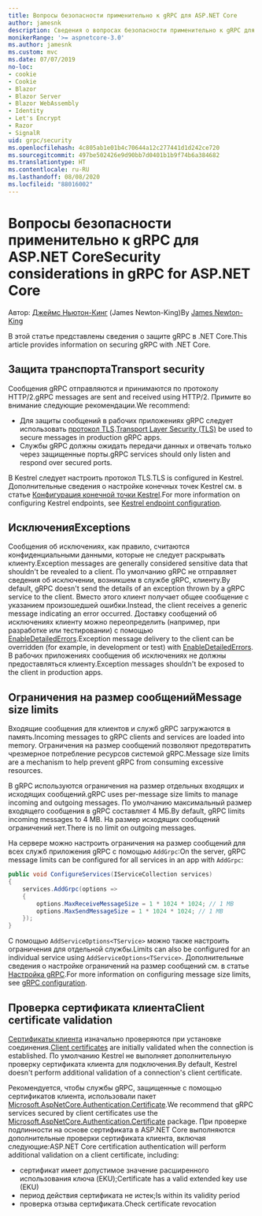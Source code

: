```yaml
---
title: Вопросы безопасности применительно к gRPC для ASP.NET Core
author: jamesnk
description: Сведения о вопросах безопасности применительно к gRPC для ASP.NET Core.
monikerRange: '>= aspnetcore-3.0'
ms.author: jamesnk
ms.custom: mvc
ms.date: 07/07/2019
no-loc:
- cookie
- Cookie
- Blazor
- Blazor Server
- Blazor WebAssembly
- Identity
- Let's Encrypt
- Razor
- SignalR
uid: grpc/security
ms.openlocfilehash: 4c805ab1e01b4c70644a12c277441d1d242ce720
ms.sourcegitcommit: 497be502426e9d90bb7d0401b1b9f74b6a384682
ms.translationtype: HT
ms.contentlocale: ru-RU
ms.lasthandoff: 08/08/2020
ms.locfileid: "88016002"
---
```

# <a name="security-considerations-in-grpc-for-aspnet-core"></a><span data-ttu-id="7fb84-103">Вопросы безопасности применительно к gRPC для ASP.NET Core</span><span class="sxs-lookup"><span data-stu-id="7fb84-103">Security considerations in gRPC for ASP.NET Core</span></span>

<span data-ttu-id="7fb84-104">Автор: [Джеймс Ньютон-Кинг](https://twitter.com/jamesnk) (James Newton-King)</span><span class="sxs-lookup"><span data-stu-id="7fb84-104">By [James Newton-King](https://twitter.com/jamesnk)</span></span>

<span data-ttu-id="7fb84-105">В этой статье представлены сведения о защите gRPC в .NET Core.</span><span class="sxs-lookup"><span data-stu-id="7fb84-105">This article provides information on securing gRPC with .NET Core.</span></span>

## <a name="transport-security"></a><span data-ttu-id="7fb84-106">Защита транспорта</span><span class="sxs-lookup"><span data-stu-id="7fb84-106">Transport security</span></span>

<span data-ttu-id="7fb84-107">Сообщения gRPC отправляются и принимаются по протоколу HTTP/2.</span><span class="sxs-lookup"><span data-stu-id="7fb84-107">gRPC messages are sent and received using HTTP/2.</span></span> <span data-ttu-id="7fb84-108">Примите во внимание следующие рекомендации.</span><span class="sxs-lookup"><span data-stu-id="7fb84-108">We recommend:</span></span>

* <span data-ttu-id="7fb84-109">Для защиты сообщений в рабочих приложениях gRPC следует использовать [протокол TLS](https://tools.ietf.org/html/rfc5246).</span><span class="sxs-lookup"><span data-stu-id="7fb84-109">[Transport Layer Security (TLS)](https://tools.ietf.org/html/rfc5246) be used to secure messages in production gRPC apps.</span></span>
* <span data-ttu-id="7fb84-110">Службы gRPC должны ожидать передачи данных и отвечать только через защищенные порты.</span><span class="sxs-lookup"><span data-stu-id="7fb84-110">gRPC services should only listen and respond over secured ports.</span></span>

<span data-ttu-id="7fb84-111">В Kestrel следует настроить протокол TLS.</span><span class="sxs-lookup"><span data-stu-id="7fb84-111">TLS is configured in Kestrel.</span></span> <span data-ttu-id="7fb84-112">Дополнительные сведения о настройке конечных точек Kestrel см. в статье [Конфигурация конечной точки Kestrel](xref:fundamentals/servers/kestrel#endpoint-configuration).</span><span class="sxs-lookup"><span data-stu-id="7fb84-112">For more information on configuring Kestrel endpoints, see [Kestrel endpoint configuration](xref:fundamentals/servers/kestrel#endpoint-configuration).</span></span>

## <a name="exceptions"></a><span data-ttu-id="7fb84-113">Исключения</span><span class="sxs-lookup"><span data-stu-id="7fb84-113">Exceptions</span></span>

<span data-ttu-id="7fb84-114">Сообщения об исключениях, как правило, считаются конфиденциальными данными, которые не следует раскрывать клиенту.</span><span class="sxs-lookup"><span data-stu-id="7fb84-114">Exception messages are generally considered sensitive data that shouldn't be revealed to a client.</span></span> <span data-ttu-id="7fb84-115">По умолчанию gRPC не отправляет сведения об исключении, возникшем в службе gRPC, клиенту.</span><span class="sxs-lookup"><span data-stu-id="7fb84-115">By default, gRPC doesn't send the details of an exception thrown by a gRPC service to the client.</span></span> <span data-ttu-id="7fb84-116">Вместо этого клиент получает общее сообщение с указанием произошедшей ошибки.</span><span class="sxs-lookup"><span data-stu-id="7fb84-116">Instead, the client receives a generic message indicating an error occurred.</span></span> <span data-ttu-id="7fb84-117">Доставку сообщений об исключениях клиенту можно переопределить (например, при разработке или тестировании) с помощью [EnableDetailedErrors](xref:grpc/configuration#configure-services-options).</span><span class="sxs-lookup"><span data-stu-id="7fb84-117">Exception message delivery to the client can be overridden (for example, in development or test) with [EnableDetailedErrors](xref:grpc/configuration#configure-services-options).</span></span> <span data-ttu-id="7fb84-118">В рабочих приложениях сообщения об исключениях не должны предоставляться клиенту.</span><span class="sxs-lookup"><span data-stu-id="7fb84-118">Exception messages shouldn't be exposed to the client in production apps.</span></span>

## <a name="message-size-limits"></a><span data-ttu-id="7fb84-119">Ограничения на размер сообщений</span><span class="sxs-lookup"><span data-stu-id="7fb84-119">Message size limits</span></span>

<span data-ttu-id="7fb84-120">Входящие сообщения для клиентов и служб gRPC загружаются в память.</span><span class="sxs-lookup"><span data-stu-id="7fb84-120">Incoming messages to gRPC clients and services are loaded into memory.</span></span> <span data-ttu-id="7fb84-121">Ограничения на размер сообщений позволяют предотвратить чрезмерное потребление ресурсов системой gRPC.</span><span class="sxs-lookup"><span data-stu-id="7fb84-121">Message size limits are a mechanism to help prevent gRPC from consuming excessive resources.</span></span>

<span data-ttu-id="7fb84-122">В gRPC используются ограничения на размер отдельных входящих и исходящих сообщений.</span><span class="sxs-lookup"><span data-stu-id="7fb84-122">gRPC uses per-message size limits to manage incoming and outgoing messages.</span></span> <span data-ttu-id="7fb84-123">По умолчанию максимальный размер входящего сообщения в gRPC составляет 4 МБ.</span><span class="sxs-lookup"><span data-stu-id="7fb84-123">By default, gRPC limits incoming messages to 4 MB.</span></span> <span data-ttu-id="7fb84-124">На размер исходящих сообщений ограничений нет.</span><span class="sxs-lookup"><span data-stu-id="7fb84-124">There is no limit on outgoing messages.</span></span>

<span data-ttu-id="7fb84-125">На сервере можно настроить ограничения на размер сообщений для всех служб приложения gRPC с помощью `AddGrpc`:</span><span class="sxs-lookup"><span data-stu-id="7fb84-125">On the server, gRPC message limits can be configured for all services in an app with `AddGrpc`:</span></span>

```csharp
public void ConfigureServices(IServiceCollection services)
{
    services.AddGrpc(options =>
    {
        options.MaxReceiveMessageSize = 1 * 1024 * 1024; // 1 MB
        options.MaxSendMessageSize = 1 * 1024 * 1024; // 1 MB
    });
}
```

<span data-ttu-id="7fb84-126">С помощью `AddServiceOptions<TService>` можно также настроить ограничения для отдельной службы.</span><span class="sxs-lookup"><span data-stu-id="7fb84-126">Limits can also be configured for an individual service using `AddServiceOptions<TService>`.</span></span> <span data-ttu-id="7fb84-127">Дополнительные сведения о настройке ограничений на размер сообщений см. в статье [Настройка gRPC](xref:grpc/configuration).</span><span class="sxs-lookup"><span data-stu-id="7fb84-127">For more information on configuring message size limits, see [gRPC configuration](xref:grpc/configuration).</span></span>

## <a name="client-certificate-validation"></a><span data-ttu-id="7fb84-128">Проверка сертификата клиента</span><span class="sxs-lookup"><span data-stu-id="7fb84-128">Client certificate validation</span></span>

<span data-ttu-id="7fb84-129">[Сертификаты клиента](https://tools.ietf.org/html/rfc5246#section-7.4.4) изначально проверяются при установке соединения.</span><span class="sxs-lookup"><span data-stu-id="7fb84-129">[Client certificates](https://tools.ietf.org/html/rfc5246#section-7.4.4) are initially validated when the connection is established.</span></span> <span data-ttu-id="7fb84-130">По умолчанию Kestrel не выполняет дополнительную проверку сертификата клиента для подключения.</span><span class="sxs-lookup"><span data-stu-id="7fb84-130">By default, Kestrel doesn't perform additional validation of a connection's client certificate.</span></span>

<span data-ttu-id="7fb84-131">Рекомендуется, чтобы службы gRPC, защищенные с помощью сертификатов клиента, использовали пакет [Microsoft.AspNetCore.Authentication.Certificate](xref:security/authentication/certauth).</span><span class="sxs-lookup"><span data-stu-id="7fb84-131">We recommend that gRPC services secured by client certificates use the [Microsoft.AspNetCore.Authentication.Certificate](xref:security/authentication/certauth) package.</span></span> <span data-ttu-id="7fb84-132">При проверке подлинности на основе сертификата в ASP.NET Core выполняются дополнительные проверки сертификата клиента, включая следующие:</span><span class="sxs-lookup"><span data-stu-id="7fb84-132">ASP.NET Core certification authentication will perform additional validation on a client certificate, including:</span></span>

* <span data-ttu-id="7fb84-133">сертификат имеет допустимое значение расширенного использования ключа (EKU);</span><span class="sxs-lookup"><span data-stu-id="7fb84-133">Certificate has a valid extended key use (EKU)</span></span>
* <span data-ttu-id="7fb84-134">период действия сертификата не истек;</span><span class="sxs-lookup"><span data-stu-id="7fb84-134">Is within its validity period</span></span>
* <span data-ttu-id="7fb84-135">проверка отзыва сертификата.</span><span class="sxs-lookup"><span data-stu-id="7fb84-135">Check certificate revocation</span></span>
